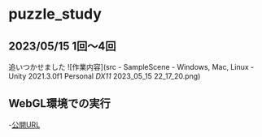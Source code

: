 # puzzle_study


## 2023/05/15 1回～4回
 追いつかせました
 ![作業内容](src - SampleScene - Windows, Mac, Linux - Unity 2021.3.0f1 Personal _DX11_ 2023_05_15 22_17_20.png)



## WebGL環境での実行
-[公開URL](https://acerola1021.github.io/puzzle_study/WebGL/WebGL/)